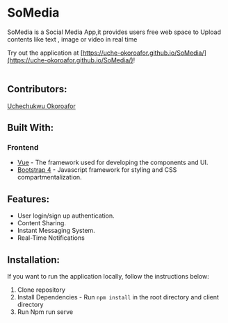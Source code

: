 # SoMedia

SoMedia is a Social Media App,it provides users free web space to Upload contents like text , image or video in real time

Try out the application at [https://uche-okoroafor.github.io/SoMedia/](https://uche-okoroafor.github.io/SoMedia/)!
<br><br>

## Contributors:

[Uchechukwu Okoroafor](https://github.com/uche-okoroafor)

## Built With:

### Frontend

- [Vue](https://vuejs.org/) - The framework used for developing the components and UI.
- [Bootstrap 4](https://getbootstrap.com/) - Javascript framework for styling and CSS compartmentalization.

## Features:

- User login/sign up authentication.
- Content Sharing.
- Instant Messaging System.
- Real-Time Notifications

## Installation:

If you want to run the application locally, follow the instructions below:

1. Clone repository
2. Install Dependencies - Run `npm install` in the root directory and client directory
3. Run Npm run serve

```

```
